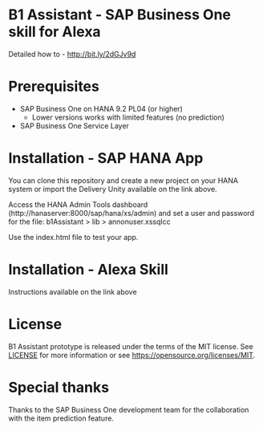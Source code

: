 # B1 Assistant - SAP Business One skill for Alexa
Detailed how to - http://bit.ly/2dGJv9d

# Prerequisites
- SAP Business One on HANA 9.2 PL04 (or higher)
	- Lower versions works with limited features (no prediction)
- SAP Business One Service Layer

# Installation - SAP HANA App
You can clone this repository and create a new project on your HANA system or import the Delivery Unity available on the link above.

Access the HANA Admin Tools dashboard (http://hanaserver:8000/sap/hana/xs/admin) and set a user and password for the file: b1Assistant > lib > annonuser.xssqlcc

Use the index.html file to test your app.

# Installation - Alexa Skill
Instructions available on the link above

# License
B1 Assistant prototype is released under the terms of the MIT license. See [LICENSE](LICENSE) for more information or see https://opensource.org/licenses/MIT.

# Special thanks
Thanks to the SAP Business One development team for the collaboration with the item prediction feature.

